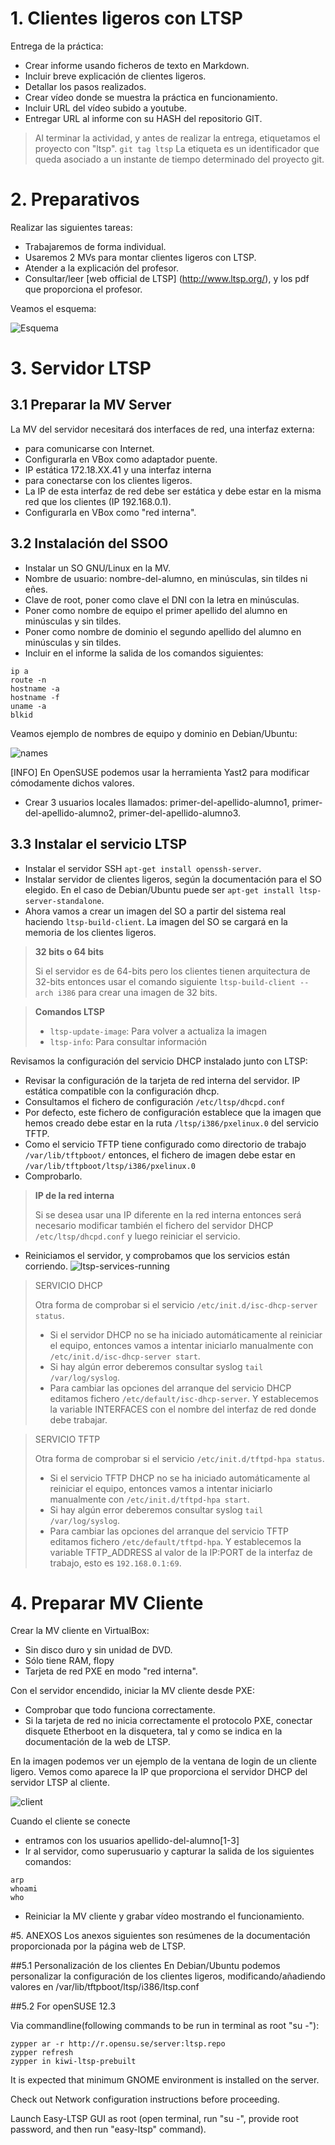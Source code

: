 # 1. Clientes ligeros con LTSP
Entrega de la práctica:
* Crear informe usando ficheros de texto en Markdown.
* Incluir breve explicación de clientes ligeros.
* Detallar los pasos realizados.
* Crear vídeo donde se muestra la práctica en funcionamiento.
* Incluir URL del vídeo subido a youtube.
* Entregar URL al informe con su HASH del repositorio GIT.

> Al terminar la actividad, y antes de realizar la entrega, etiquetamos el proyecto con "ltsp".
> `git tag ltsp`
> La etiqueta es un identificador que queda asociado a un instante de tiempo determinado del proyecto git.

# 2. Preparativos
Realizar las siguientes tareas:
* Trabajaremos de forma individual.
* Usaremos 2 MVs para montar clientes ligeros con LTSP.
* Atender a la explicación del profesor.
* Consultar/leer [web official de LTSP] (http://www.ltsp.org/), y los pdf 
  que proporciona el profesor.

Veamos el esquema:

![Esquema](./ltsp-diagram.png)

# 3. Servidor LTSP
## 3.1 Preparar la MV Server
La MV del servidor necesitará dos interfaces de red, una interfaz externa:
* para comunicarse con Internet.
* Configurarla en VBox como adaptador puente.
* IP estática 172.18.XX.41
y una interfaz interna
* para conectarse con los clientes ligeros.
* La IP de esta interfaz de red debe ser estática y debe estar en la misma red que los clientes (IP 192.168.0.1).
* Configurarla en VBox como "red interna".

## 3.2 Instalación del SSOO
* Instalar un SO GNU/Linux en la MV.
* Nombre de usuario: nombre-del-alumno, en minúsculas, sin tildes ni eñes. 
* Clave de root, poner como clave el DNI con la letra en minúsculas.
* Poner como nombre de equipo el primer apellido del alumno en minúsculas y sin tildes.
* Poner como nombre de dominio el segundo apellido del alumno en minúsculas y sin tildes.
* Incluir en el informe la salida de los comandos siguientes: 
```
ip a
route -n
hostname -a
hostname -f
uname -a
blkid
```

Veamos ejemplo de nombres de equipo y dominio en Debian/Ubuntu:

![names](./debian-host-domain-names.png)


[INFO] En OpenSUSE podemos usar la herramienta Yast2 para modificar cómodamente dichos valores.
* Crear 3 usuarios locales llamados: primer-del-apellido-alumno1, primer-del-apellido-alumno2,
primer-del-apellido-alumno3.

## 3.3 Instalar el servicio LTSP
* Instalar el servidor SSH `apt-get install openssh-server`.
* Instalar servidor de clientes ligeros, según la documentación para el SO elegido. 
En el caso de Debian/Ubuntu puede ser `apt-get install ltsp-server-standalone`.
* Ahora vamos a crear un imagen del SO a partir del sistema real haciendo `ltsp-build-client`.
La imagen del SO se cargará en la memoria de los clientes ligeros.

> **32 bits o 64 bits**
> 
> Si el servidor es de 64-bits pero los clientes tienen arquitectura de 32-bits 
entonces usar el comando siguiente `ltsp-build-client --arch i386` para crear una imagen
de 32 bits.
>

> **Comandos LTSP**
>
> * `ltsp-update-image`: Para volver a actualiza la imagen
> * `ltsp-info`: Para consultar información
>

Revisamos la configuración del servicio DHCP instalado junto con LTSP:
* Revisar la configuración de la tarjeta de red interna del servidor. 
IP estática compatible con la configuración dhcp.
* Consultamos el fichero de configuración `/etc/ltsp/dhcpd.conf`
* Por defecto, este fichero de configuración establece que la imagen que hemos creado 
debe estar en la ruta `/ltsp/i386/pxelinux.0` del servicio TFTP. 
* Como el servicio TFTP tiene configurado como directorio de trabajo `/var/lib/tftpboot/`
 entonces, el fichero de imagen debe estar en `/var/lib/tftpboot/ltsp/i386/pxelinux.0`
* Comprobarlo.

> **IP de la red interna**
>
> Si se desea usar una IP diferente en la red interna entonces será necesario
modificar también el fichero del servidor DHCP `/etc/ltsp/dhcpd.conf` y luego reiniciar el servicio.
>

* Reiniciamos el servidor, y comprobamos que los servicios están corriendo.
![ltsp-services-running](./ltsp-services-running.png)

> SERVICIO DHCP
>
> Otra forma de comprobar si el servicio `/etc/init.d/isc-dhcp-server status`.
> * Si el servidor DHCP no se ha iniciado automáticamente al reiniciar el equipo, entonces
vamos a intentar iniciarlo manualmente con `/etc/init.d/isc-dhcp-server start`.
> * Si hay algún error deberemos consultar syslog `tail /var/log/syslog`.
> * Para cambiar las opciones del arranque del servicio DHCP editamos fichero `/etc/default/isc-dhcp-server`.
Y establecemos la variable INTERFACES con el nombre del interfaz de red donde debe trabajar.
>

> SERVICIO TFTP
>
> Otra forma de comprobar si el servicio `/etc/init.d/tftpd-hpa status`.
> * Si el servicio TFTP DHCP no se ha iniciado automáticamente al reiniciar el equipo, entonces
vamos a intentar iniciarlo manualmente con `/etc/init.d/tftpd-hpa start`.
> * Si hay algún error deberemos consultar syslog `tail /var/log/syslog`.
> * Para cambiar las opciones del arranque del servicio TFTP editamos fichero `/etc/default/tftpd-hpa`.
Y establecemos la variable TFTP_ADDRESS al valor de la IP:PORT de la interfaz de trabajo, esto es `192.168.0.1:69`.
>

# 4. Preparar MV Cliente
Crear la MV cliente en VirtualBox:
* Sin disco duro y sin unidad de DVD.
* Sólo tiene RAM, flopy
* Tarjeta de red PXE en modo "red interna".

Con el servidor encendido, iniciar la MV cliente desde PXE:
* Comprobar que todo funciona correctamente.
* Si la tarjeta de red no inicia correctamente el protocolo PXE, 
conectar disquete Etherboot en la disquetera, tal y como se indica en la documentación de la web de LTSP.

En la imagen podemos ver un ejemplo de la ventana de login de un cliente ligero. 
Vemos como aparece la IP que proporciona el servidor DHCP del servidor LTSP al cliente.

![client](./ltsp-client-login.png)

Cuando el cliente se conecte
* entramos con los usuarios apellido-del-alumno[1-3]
* Ir al servidor, como superusuario y capturar la salida de los siguientes comandos:
```
arp
whoami
who
```
* Reiniciar la MV cliente y grabar vídeo mostrando el funcionamiento.

#5. ANEXOS
Los anexos siguientes son resúmenes de la documentación proporcionada por la página web de LTSP.

##5.1 Personalización de los clientes
En Debian/Ubuntu podemos personalizar la configuración de los clientes ligeros, 
modificando/añadiendo valores en /var/lib/tftpboot/ltsp/i386/ltsp.conf


##5.2 For openSUSE 12.3

Via commandline(following commands to be run in terminal as root "su -"):

    zypper ar -r http://r.opensu.se/server:ltsp.repo
    zypper refresh
    zypper in kiwi-ltsp-prebuilt

It is expected that minimum GNOME environment is installed on the server.

Check out Network configuration instructions before proceeding.

Launch Easy-LTSP GUI as root (open terminal, run "su -", provide root password, and then run "easy-ltsp" command). 
